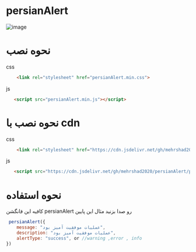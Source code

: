 # persianAlert
![image](https://github.com/mehrshad2020/persianAlert/assets/81037527/49b8a0e6-2e82-4476-bc43-968530834db5)

# نحوه نصب
css
```html
    <link rel="stylesheet" href="persianAlert.min.css">
```
js
```html
   <script src="persianAlert.min.js"></script>
```

# نحوه نصب با cdn
css
```html
    <link rel="stylesheet" href="https://cdn.jsdelivr.net/gh/mehrshad2020/persianAlert/persianAlert.min.css">
```
js
```html
   <script src="https://cdn.jsdelivr.net/gh/mehrshad2020/persianAlert/persianAlert.min.js"></script>
```
# نحوه استفاده
کافیه این فانگشن persianAlert رو صدا بزنید مثال این پایین
```javascript
 persianAlert({
    message: "عملیات موفقیت آمیز بود",
    description: "عملیات موفقیت آمیز بود",
    alertType: "success", or //warning ,error , info
})
````



